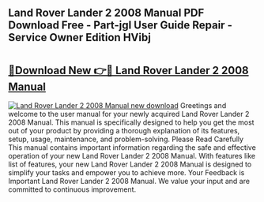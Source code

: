## Land Rover Lander 2 2008 Manual PDF Download Free - Part-jgI User Guide Repair - Service Owner Edition HVibj

# <h2><a href="http://cf19192.oget.top/?id=Land+Rover+Lander+2+2008+Manual">🔗Download New 👉🔴 Land Rover Lander 2 2008 Manual</a></h2>

[![Land Rover Lander 2 2008 Manual new download](https://i.imgur.com/5g1atiW.png)](http://cf19192.oget.top/?id=Land+Rover+Lander+2+2008+Manual)
Greetings and welcome to the user manual for your newly acquired Land Rover Lander 2 2008 Manual. This manual is specifically designed to help you get the most out of your product by providing a thorough explanation of its features, setup, usage, maintenance, and problem-solving. Please Read Carefully This manual contains important information regarding the safe and effective operation of your new Land Rover Lander 2 2008 Manual. With features like list of features, your new Land Rover Lander 2 2008 Manual is designed to simplify your tasks and empower you to achieve more. Your Feedback is Important Land Rover Lander 2 2008 Manual. We value your input and are committed to continuous improvement.
